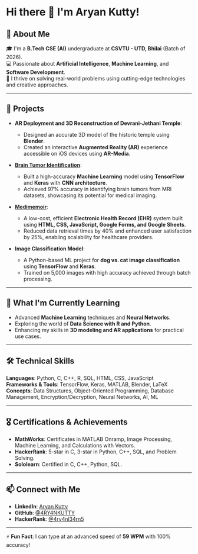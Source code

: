# Hi there 👋 I'm Aryan Kutty!

## 🚀 About Me
🎓 I'm a **B.Tech CSE (AI)** undergraduate at **CSVTU - UTD, Bhilai** (Batch of 2026).  
💻 Passionate about **Artificial Intelligence**, **Machine Learning**, and **Software Development**.  
🌟 I thrive on solving real-world problems using cutting-edge technologies and creative approaches.  

---

## 🔭 Projects
- **AR Deployment and 3D Reconstruction of Devrani-Jethani Temple**:  
  - Designed an accurate 3D model of the historic temple using **Blender**.  
  - Created an interactive **Augmented Reality (AR)** experience accessible on iOS devices using **AR-Media**.  

- **[Brain Tumor Identification](https://github.com/4RY4NKUTTY/Brain-Tumor-Detecion-Model)**:  
  - Built a high-accuracy **Machine Learning** model using **TensorFlow** and **Keras** with **CNN architecture**.  
  - Achieved 97% accuracy in identifying brain tumors from MRI datasets, showcasing its potential for medical imaging.  

- **[Medimemoir](https://github.com/4RY4NKUTTY/Aryan-Kutty---medi-memoir)**:  
  - A low-cost, efficient **Electronic Health Record (EHR)** system built using **HTML, CSS, JavaScript, Google Forms, and Google Sheets**.  
  - Reduced data retrieval times by 40% and enhanced user satisfaction by 25%, enabling scalability for healthcare providers.  

- **Image Classification Model**:  
  - A Python-based ML project for **dog vs. cat image classification** using **TensorFlow** and **Keras**.  
  - Trained on 5,000 images with high accuracy achieved through batch processing.

---

## 🌱 What I'm Currently Learning
- Advanced **Machine Learning** techniques and **Neural Networks**.  
- Exploring the world of **Data Science with R and Python**.  
- Enhancing my skills in **3D modeling and AR applications** for practical use cases.  

---

## 🛠️ Technical Skills
**Languages**: Python, C, C++, R, SQL, HTML, CSS, JavaScript  
**Frameworks & Tools**: TensorFlow, Keras, MATLAB, Blender, LaTeX  
**Concepts**: Data Structures, Object-Oriented Programming, Database Management, Encryption/Decryption, Neural Networks, AI, ML  

---

## 🎖️ Certifications & Achievements
- **MathWorks**: Certificates in MATLAB Onramp, Image Processing, Machine Learning, and Calculations with Vectors.  
- **HackerRank**: 5-star in C, 3-star in Python, C++, SQL, and Problem Solving.  
- **Sololearn**: Certified in C, C++, Python, SQL.  

---

## 📫 Connect with Me
- **LinkedIn**: [Aryan Kutty](https://www.linkedin.com/in/aryan-kutty-8899062b0/)  
- **GitHub**: [@4RY4NKUTTY](https://github.com/4RY4NKUTTY)  
- **HackerRank**: [@4ry4nl34rn5](https://www.hackerrank.com/4ry4nl34rn5)  

---

⚡ **Fun Fact**: I can type at an advanced speed of **59 WPM** with 100% accuracy! 
